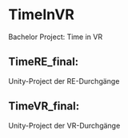 # TimeInVR
Bachelor Project: Time in VR

## TimeRE_final: 
Unity-Project der RE-Durchgänge

## TimeVR_final:
Unity-Project der VR-Durchgänge
